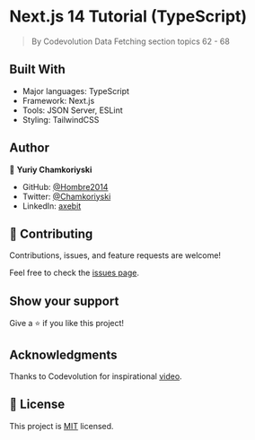 # Next.js 14 Tutorial (TypeScript)

> By Codevolution Data Fetching section topics 62 - 68

## Built With

- Major languages: TypeScript
- Framework: Next.js
- Tools: JSON Server, ESLint
- Styling: TailwindCSS

## Author

👤 **Yuriy Chamkoriyski**

- GitHub: [@Hombre2014](https://github.com/Hombre2014)
- Twitter: [@Chamkoriyski](https://twitter.com/Chamkoriyski)
- LinkedIn: [axebit](https://linkedin.com/in/axebit)

## 🤝 Contributing

Contributions, issues, and feature requests are welcome!

Feel free to check the [issues page](https://github.com/Hombre/tiktik_app/issues).

## Show your support

Give a ⭐️ if you like this project!

## Acknowledgments

Thanks to Codevolution for inspirational [video](https://www.youtube.com/watch?v=gBLro0UcwKw&t=4s&ab_channel=Codevolution).

## 📝 License

This project is [MIT](./license.md) licensed.
